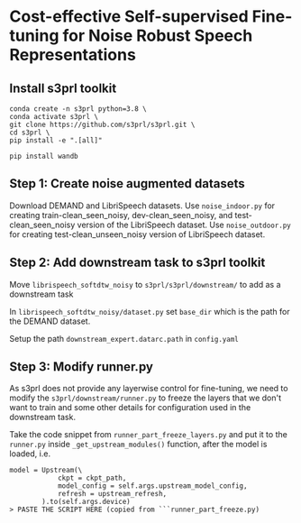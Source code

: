 # Cost-effective Self-supervised Fine-tuning for Noise Robust Speech Representations

## Install s3prl toolkit
```
conda create -n s3prl python=3.8 \
conda activate s3prl \
git clone https://github.com/s3prl/s3prl.git \
cd s3prl \
pip install -e ".[all]"
```
```pip install wandb```

## Step 1: Create noise augmented datasets
Download DEMAND and LibriSpeech datasets.
Use ```noise_indoor.py``` for creating train-clean_seen_noisy, dev-clean_seen_noisy, and test-clean_seen_noisy version of the LibriSpeech dataset.
Use ```noise_outdoor.py``` for creating test-clean_unseen_noisy version of LibriSpeech dataset.

## Step 2: Add downstream task to s3prl toolkit

Move ```librispeech_softdtw_noisy``` to ```s3prl/s3prl/downstream/``` to add as a downstream task

In ```librispeech_softdtw_noisy/dataset.py``` set ```base_dir``` which is the path for the DEMAND dataset.

Setup the path ```downstream_expert.datarc.path``` in ```config.yaml```


## Step 3: Modify runner.py
As s3prl does not provide any layerwise control for fine-tuning, we need to modify the ```s3prl/downstream/runner.py``` to freeze the layers that we don't want to train and some other details for configuration used in the downstream task.

Take the code snippet from ```runner_part_freeze_layers.py``` and put it to the ```runner.py``` inside ```_get_upstream_modules()``` function, after the model is loaded, i.e.  

```
model = Upstream(\
            ckpt = ckpt_path,
            model_config = self.args.upstream_model_config,
            refresh = upstream_refresh,
        ).to(self.args.device)
> PASTE THE SCRIPT HERE (copied from ```runner_part_freeze.py)
